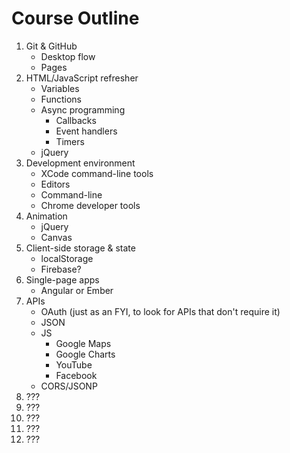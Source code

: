 # Course Outline

1. Git & GitHub
    * Desktop flow
    * Pages
1. HTML/JavaScript refresher
    * Variables
    * Functions
    * Async programming
        * Callbacks
        * Event handlers
        * Timers
    * jQuery
1. Development environment
    * XCode command-line tools
    * Editors
    * Command-line
    * Chrome developer tools
1. Animation
    * jQuery
    * Canvas
1. Client-side storage & state
    * localStorage
    * Firebase?
1. Single-page apps
    * Angular or Ember
1. APIs
    * OAuth (just as an FYI, to look for APIs that don't require it)
    * JSON
    * JS
        * Google Maps
        * Google Charts
        * YouTube
        * Facebook
    * CORS/JSONP
1. ???
1. ???
1. ???
1. ???
1. ???
